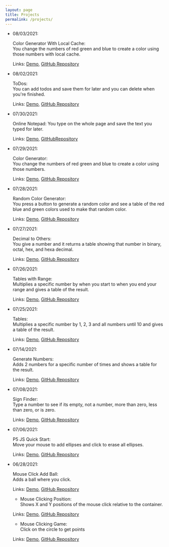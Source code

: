 ```yaml
---
layout: page
title: Projects
permalink: /projects/
---
```


-   08/03/2021:

    Color Generator With Local Cache:  
    You change the numbers of red green and blue to create a color using those numbers with local cache.

    Links: [Demo](https://samasala.github.io/color-generator-with-local-cache), [GitHub Repository](https://github.com/SaMaSaLa/color-generator-with-local-cache)

-   08/02/2021:

    ToDos:  
    You can add todos and save them for later and you can delete when you're finished.

    Links: [Demo](https://samasala.github.io/todos), [GitHub Repository](https://github.com/SaMaSaLa/todos)

-   07/30/2021:

    Online Notepad:
    You type on the whole page and save the text you typed for later.

    Links: [Demo](https://samasala.github.io/online-notepad), [GitHubRepository](https://github.com/SaMaSaLa/online-notepad)

-   07/29/2021:

    Color Generator:  
    You change the numbers of red green and blue to create a color using those numbers.

    Links: [Demo](https://samasala.github.io/color-generator), [GitHub Repository](https://github.com/SaMaSaLa/color-generator)

-   07/28/2021:

    Random Color Generator:  
    You press a button to generate a random color and see a table of the red blue and green colors used to make that random color.

    Links: [Demo](https://samasala.github.io/random-color-generator), [GitHub Repository](https://github.com/SaMaSaLa/random-color-generator)

-   07/27/2021:

    Decimal to Others:  
    You give a number and it returns a table showing that number in binary, octal, hex, and hexa decimal.

    Links: [Demo](https://samasala.github.io/decimal-to-others), [GitHub Repository](https://github.com/SaMaSaLa/decimal-to-others)

-   07/26/2021:

    Tables with Range:  
    Multiplies a specific number by when you start to when you end your range and gives a table of the result.

    Links: [Demo](https://samasala.github.io/tables-with-range), [GitHub Repository](https://github.com/SaMaSaLa/tables-with-range)

-   07/25/2021:

    Tables:  
    Multiplies a specific number by 1, 2, 3 and all numbers until 10 and gives a table of the result.

    Links: [Demo](https://samasala.github.io/tables), [GitHub Repository](https://github.com/SaMaSaLa/tables)

-   07/14/2021:

    Generate Numbers:  
    Adds 2 numbers for a specific number of times and shows a table for the result.

    Links: [Demo](https://samasala.github.io/generate-numbers), [GitHub Repository](https://github.com/SaMaSaLa/generate-numbers)

-   07/08/2021:

    Sign Finder:  
    Type a number to see if its empty, not a number, more than zero, less than zero, or is zero.

    Links: [Demo](https://samasala.github.io/), [GitHub Repository](https://github.com/SaMaSaLa/)

-   07/06/2021:

    P5 JS Quick Start:  
    Move your mouse to add ellipses and click to erase all ellipses.

    Links: [Demo](https://samasala.github.io/p5-js-quick-start), [GitHub Repository](https://github.com/SaMaSaLa/p5-js-quick-start)

-   06/28/2021:

    Mouse Click Add Ball:  
    Adds a ball where you click.

    Links: [Demo](https://samasala.github.io/), [GitHub Repository](https://github.com/SaMaSaLa/)

    -   Mouse Clicking Position:  
        Shows X and Y positions of the mouse click relative to the container.

    Links: [Demo](https://samasala.github.io/mouse-clicking-position), [GitHub Repository](https://github.com/SaMaSaLa/mouse-clicking-position)

    -   Mouse Clicking Game:  
        Click on the circle to get points

    Links: [Demo](https://samasala.github.io/mouse-clicking-game), [GitHub Repository](https://github.com/SaMaSaLa/mouse-clicking-game)

